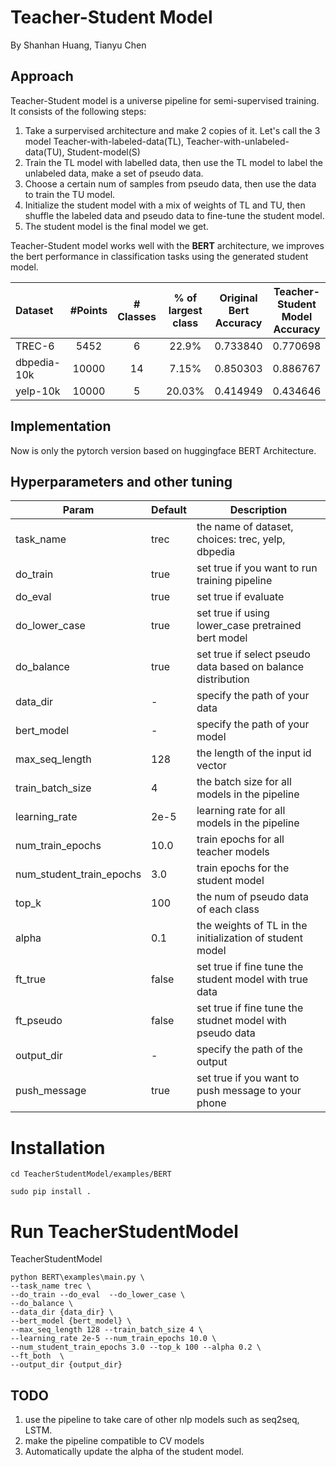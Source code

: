 # Teacher-Student Model

By Shanhan Huang, Tianyu Chen

## Approach

Teacher-Student model is a universe pipeline for semi-supervised training. It consists of the following steps:

1. Take a surpervised architecture and make 2 copies of it. Let's call the 3 model Teacher-with-labeled-data(TL), Teacher-with-unlabeled-data(TU), Student-model(S)
2. Train the TL model with labelled data,  then use the TL model to label the unlabeled data, make a set of pseudo data.
3. Choose a certain num of samples from pseudo data, then use the data to train the TU model.
4. Initialize the student model with a mix of weights of TL and TU, then shuffle the labeled data and pseudo data to fine-tune the student model.
5. The student model is the final model we get.

Teacher-Student model works well with the **BERT** architecture, we improves the bert performance in classification tasks using the generated student model. 

|    Dataset    |  #Points  |  # Classes | % of largest class | Original Bert Accuracy | Teacher-Student Model Accuracy|
|  :---------   | :------:  | :------:   | :------:           | :------:               | :--------------------------:  |
|  TREC-6       | 5452      | 6          | 22.9%              | 0.733840               |0.770698      |
|  dbpedia-10k  | 10000     | 14         | 7.15%              | 0.850303               |0.886767      |
|  yelp-10k     | 10000     | 5          | 20.03%             | 0.414949               |0.434646      |


## Implementation

Now is only the pytorch version based on huggingface BERT Architecture.


## Hyperparameters and other tuning

| Param        | Default | Description                                         |
| -----------  | -----   | ----------------------------------------------------|
| task_name    | trec    | the name of dataset, choices: trec, yelp, dbpedia   |
| do_train     | true    | set true if you want to run training pipeline       |
| do_eval      | true    | set true if evaluate                                |
| do_lower_case| true    | set true if using lower_case pretrained bert model  |
| do_balance   | true    | set true if select pseudo data based on balance distribution|
| data_dir     |  -      | specify the path of your data                               |
| bert_model    |  -     | specify the path of your model                              |
| max_seq_length| 128    | the length of the input id vector                           |
| train_batch_size| 4     | the batch size for all models in the pipeline              |
| learning_rate | 2e-5   | learning rate for all models in the pipeline                |
| num_train_epochs| 10.0  | train epochs for all teacher models                        |
| num_student_train_epochs| 3.0   | train epochs for the student model                 |
| top_k           | 100   | the num of pseudo data of each class               |
| alpha           | 0.1   | the weights of TL  in the initialization of student model  |
| ft_true         | false | set true if fine tune the student model with true data     |
| ft_pseudo       | false | set true if fine tune the studnet model with pseudo data   |
| output_dir      | -     | specify the path of the output                             |
| push_message    | true  | set true if you want to push message to your phone         |



# Installation
```
cd TeacherStudentModel/examples/BERT

sudo pip install .
```
# Run TeacherStudentModel
TeacherStudentModel

```
python BERT\examples\main.py \
--task_name trec \
--do_train --do_eval  --do_lower_case \
--do_balance \
--data_dir {data_dir} \
--bert_model {bert_model} \
--max_seq_length 128 --train_batch_size 4 \
--learning_rate 2e-5 --num_train_epochs 10.0 \
--num_student_train_epochs 3.0 --top_k 100 --alpha 0.2 \
--ft_both  \
--output_dir {output_dir}
```

## TODO
1. use the pipeline to take care of other nlp models such as seq2seq, LSTM.
2. make the pipeline compatible to CV models
3. Automatically update the alpha of the student model.